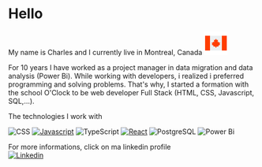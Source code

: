 # Hello

My name is Charles and I currently live in Montreal, Canada ![Canada flag](/images/Canada.png)

For 10 years I have worked as a project manager in data migration and data analysis (Power Bi). While working with developers, i realized i preferred programming and solving problems. That's why, I started a formation with the school O'Clock to be web developer Full Stack (HTML, CSS, Javascript, SQL,...).

The technologies I work with

![CSS][CSS]
[![Javascript][Javascript]][React-url]
![TypeScript][TypeScript]
[![React][React.js]][React-url]
![PostgreSQL][PostgreSQL]
![Power Bi][Power Bi]



For more informations, click on ma linkedin profile  
[![Linkedin][linkedin-shield]][linkedin-url]


<!-- MARKDOWN LINKS & IMAGES -->
<!-- https://www.markdownguide.org/basic-syntax/#reference-style-links -->
[linkedin-shield]: https://img.shields.io/badge/-LinkedIn-black.svg?style=for-the-badge&logo=linkedin&colorB=555
[linkedin-url]: https://www.linkedin.com/in/charles-robart/
[React.js]: https://img.shields.io/badge/React-20232A?style=for-the-badge&logo=react&logoColor=61DAFB
[React-url]: https://reactjs.org/
[Javascript]: https://img.shields.io/badge/Javascript-black?style=for-the-badge&logo=javascript
[HTML]: https://img.shields.io/badge/HTML-black?style=for-the-badge&logo=HTML5
[CSS]: https://img.shields.io/badge/CSS-blue?style=for-the-badge&logo=CSS3
[TypeScript]: https://img.shields.io/badge/TypeScrip-White?style=for-the-badge&logo=TypeScript&color=grey
[PostgreSQL]: https://img.shields.io/badge/PostgreSQL-black?style=for-the-badge&logo=postgresql&color=white
[Power Bi]: https://img.shields.io/badge/Power%20Bi-black?style=for-the-badge&logo=powerbi&color=white



